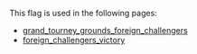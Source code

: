 This flag is used in the following pages:
 - [grand_tourney_grounds_foreign_challengers](../events/grand_tourney_grounds_foreign_challengers.md)
 - [foreign_challengers_victory](../events/foreign_challengers_victory.md)
